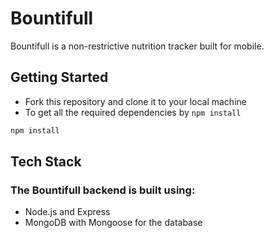# Bountifull
Bountifull is a non-restrictive nutrition tracker built for mobile.

## Getting Started
- Fork this repository and clone it to your local machine
- To get all the required dependencies by ```npm install ```
```bash
npm install 
```

## Tech Stack
### The Bountifull backend is built using: 
- Node.js and Express
- MongoDB with Mongoose for the database
